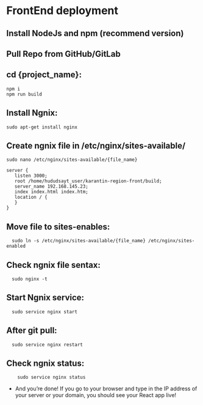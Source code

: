 # FrontEnd deployment

## Install NodeJs and npm (recommend version) 

## Pull Repo from GitHub/GitLab

## cd {project_name}:
    npm i
    npm run build

## Install Ngnix:
    sudo apt-get install nginx

## Create ngnix file in /etc/nginx/sites-available/
    sudo nano /etc/nginx/sites-available/{file_name}
  
  ```
  server {
     listen 3000;
     root /home/hududsayt_user/karantin-region-front/build;
     server_name 192.168.145.23;
     index index.html index.htm;
     location / {
     }
  }
  ```
## Move file to sites-enables:
      sudo ln -s /etc/nginx/sites-available/{file_name} /etc/nginx/sites-enabled

## Check ngnix file sentax:
      sudo nginx -t

## Start Ngnix service:
      sudo service nginx start

## After git pull:
      sudo service nginx restart

## Check ngnix status:
        sudo service nginx status


  - And you’re done! If you go to your browser and type in the IP address of your server or your domain, you should see your React app live!
